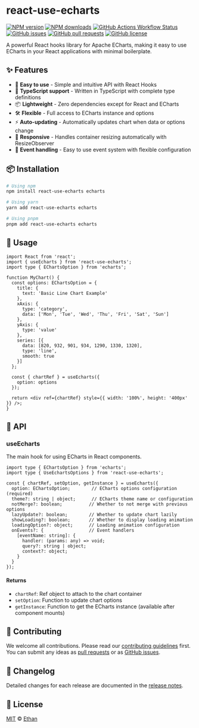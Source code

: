 # react-use-echarts

[![NPM version](https://img.shields.io/npm/v/react-use-echarts.svg)](https://www.npmjs.com/package/react-use-echarts)
[![NPM downloads](https://img.shields.io/npm/dm/react-use-echarts.svg)](https://www.npmjs.com/package/react-use-echarts)
[![GitHub Actions Workflow Status](https://img.shields.io/github/actions/workflow/status/chensid/react-use-echarts/npm-publish.yml)](https://github.com/chensid/react-use-echarts/actions/workflows/npm-publish.yml)
[![GitHub issues](https://img.shields.io/github/issues/chensid/react-use-echarts)](https://github.com/chensid/react-use-echarts/issues)
[![GitHub pull requests](https://img.shields.io/github/issues-pr/chensid/react-use-echarts)](https://github.com/chensid/react-use-echarts/pulls)
[![GitHub license](https://img.shields.io/github/license/chensid/react-use-echarts.svg)](https://github.com/chensid/react-use-echarts/blob/main/LICENSE.txt)

A powerful React hooks library for Apache ECharts, making it easy to use ECharts in your React applications with minimal boilerplate.

## ✨ Features

- 🎨 **Easy to use** - Simple and intuitive API with React Hooks
- 🚀 **TypeScript support** - Written in TypeScript with complete type definitions
- 📦 **Lightweight** - Zero dependencies except for React and ECharts
- 🛠 **Flexible** - Full access to ECharts instance and options
- ⚡ **Auto-updating** - Automatically updates chart when data or options change
- 📱 **Responsive** - Handles container resizing automatically with ResizeObserver
- 🎯 **Event handling** - Easy to use event system with flexible configuration

## 📦 Installation

```bash
# Using npm
npm install react-use-echarts echarts

# Using yarn
yarn add react-use-echarts echarts

# Using pnpm
pnpm add react-use-echarts echarts
```

## 🔨 Usage

```tsx
import React from 'react';
import { useEcharts } from 'react-use-echarts';
import type { EChartsOption } from 'echarts';

function MyChart() {
  const options: EChartsOption = {
    title: {
      text: 'Basic Line Chart Example'
    },
    xAxis: {
      type: 'category',
      data: ['Mon', 'Tue', 'Wed', 'Thu', 'Fri', 'Sat', 'Sun']
    },
    yAxis: {
      type: 'value'
    },
    series: [{
      data: [820, 932, 901, 934, 1290, 1330, 1320],
      type: 'line',
      smooth: true
    }]
  };

  const { chartRef } = useEcharts({
    option: options
  });

  return <div ref={chartRef} style={{ width: '100%', height: '400px' }} />;
}
```

## 📖 API

### useEcharts

The main hook for using ECharts in React components.

```tsx
import type { EChartsOption } from 'echarts';
import type { UseEchartsOptions } from 'react-use-echarts';

const { chartRef, setOption, getInstance } = useEcharts({
  option: EChartsOption;        // ECharts options configuration (required)
  theme?: string | object;      // ECharts theme name or configuration
  notMerge?: boolean;          // Whether to not merge with previous options
  lazyUpdate?: boolean;        // Whether to update chart lazily
  showLoading?: boolean;       // Whether to display loading animation
  loadingOption?: object;      // Loading animation configuration
  onEvents?: {                 // Event handlers
    [eventName: string]: {
      handler: (params: any) => void;
      query?: string | object;
      context?: object;
    }
  }
});
```

#### Returns

- `chartRef`: Ref object to attach to the chart container
- `setOption`: Function to update chart options
- `getInstance`: Function to get the ECharts instance (available after component mounts)

## 🤝 Contributing

We welcome all contributions. Please read our [contributing guidelines](CONTRIBUTING.md) first. You can submit any ideas as [pull requests](https://github.com/chensid/react-use-echarts/pulls) or as [GitHub issues](https://github.com/chensid/react-use-echarts/issues).

## 📝 Changelog

Detailed changes for each release are documented in the [release notes](https://github.com/chensid/react-use-echarts/releases).

## 📄 License

[MIT](./LICENSE.txt) © [Ethan](https://github.com/chensid)
